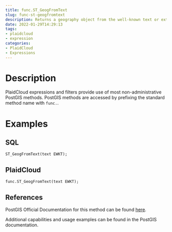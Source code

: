 ```yaml
---
title: func.ST_GeogFromText
slug: func-st-geogfromtext
description: Returns a geography object from the well-known text or extended well-known representation
date: 2022-01-29T14:29:13
tags:
- plaidcloud
- expression
categories:
- PlaidCloud
- Expressions
---
```



# Description


PlaidCloud expressions and filters provide use of most non-administrative PostGIS methods. PostGIS methods are accessed by prefixing the standard method name with `func.`.



# Examples


## SQL



```
ST_GeogFromText(text EWKT);
```


## PlaidCloud



```
func.ST_GeogFromText(text EWKT);
```


## References


PostGIS Official Documentation for this method can be found [here](https://postgis.net/docs/manual-3.1/ST_GeogFromText.html).



Additional capabilities and usage examples can be found in the PostGIS documentation.

